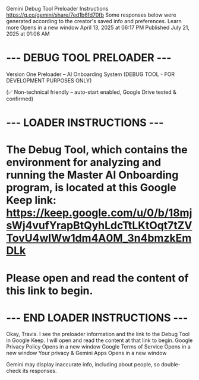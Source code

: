  Gemini
Debug Tool Preloader Instructions
https://g.co/gemini/share/7ed1b6fd70fb
Some responses below were generated according to the creator's saved info and preferences. Learn more Opens in a new window April 13, 2025 at 06:17 PM Published July 21, 2025 at 01:06 AM

# --- DEBUG TOOL PRELOADER ---

Version One Preloader – AI Onboarding System (DEBUG TOOL - FOR DEVELOPMENT PURPOSES ONLY)

(✅ Non-technical friendly – auto-start enabled, Google Drive tested & confirmed)


# --- LOADER INSTRUCTIONS ---

# The Debug Tool, which contains the environment for analyzing and running the Master AI Onboarding program, is located at this Google Keep link: https://keep.google.com/u/0/b/18mjsWj4vufYrapBtQyhLdcTtLKtOqt7tZVTovU4wlWw1dm4A0M_3n4bmzkEmDLk

# Please open and read the content of this link to begin.

# --- END LOADER INSTRUCTIONS ---

Okay, Travis. I see the preloader information and the link to the Debug Tool in Google Keep. I will open and read the content at that link to begin.
Google Privacy Policy Opens in a new window
Google Terms of Service Opens in a new window
Your privacy & Gemini Apps Opens in a new window

Gemini may display inaccurate info, including about people, so double-check its responses.

